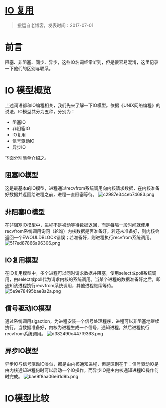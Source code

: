 # [IO 复用](https://github.com/zzy131250/gitblog/issues/16)

> 搬运自老博客，发表时间：2017-07-01

# 前言
阻塞、非阻塞、同步、异步，这些IO名词经常听到，但是很容易混淆，这里记录一下他们的区别与联系。

# IO 模型概览
上述词语都和IO编程相关，我们先来了解一下IO模型。依据《UNIX网络编程》的说法，IO模型共分为五种，分别为：
- 阻塞IO
- 非阻塞IO
- IO复用
- 信号驱动IO
- 异步IO

下面分别简单介绍之。

## 阻塞IO模型
这是最基本的IO模型，进程通过recvfrom系统调用向内核请求数据，在内核准备好数据并返回给进程之前，进程一直阻塞等待。
![c2987e344eb74683.png](https://github.com/zzy131250/gitblog/assets/7437470/de118e8a-7738-42e5-a471-4678b6ff5dea)

## 非阻塞IO模型
在非阻塞IO模型中，进程不是被动等待数据返回，而是每隔一段时间就使用recvfrom系统调用询问（轮询）内核数据是否准备好。若还未准备好，则内核会返回一个EWOULDBLOCK错误；若准备好，则进程执行recvfrom系统调用。
![517ed87866a96306.png](https://github.com/zzy131250/gitblog/assets/7437470/32b4601e-b2e5-4db7-9957-8e4d4f0dd0e2)

## IO复用模型
在IO复用模型中，多个进程可以同时请求数据并阻塞，使用select或poll系统调用，由select或poll代为请求内核的系统调用。当某个进程的数据准备好之后，即通知该进程执行recvfrom系统调用，其他进程继续等待。
![5e9e78495bae8a2a.png](https://github.com/zzy131250/gitblog/assets/7437470/dba75fdc-b7c4-48c9-89e6-8ff78be4d874)

## 信号驱动IO模型
通过系统调用sigaction，为进程安装一个信号处理程序，进程可以非阻塞地继续执行。当数据准备好，内核为进程生成一个信号，通知进程，然后进程执行recvfrom系统调用。
![d382490c447f9363.png](https://github.com/zzy131250/gitblog/assets/7437470/f6c7ccbb-b47f-4d5b-ad4d-9175d763dfff)

## 异步IO模型
异步IO与信号驱动IO类似，都是由内核通知进程，但是区别在于：信号驱动IO是由内核通知进程何时可以启动一个IO操作，而异步IO是由内核通知进程IO操作何时完成。
![bae9f8aa06e61d9b.png](https://github.com/zzy131250/gitblog/assets/7437470/5b7b3bd6-67f3-4199-9f0e-35ee3c04288a)

# IO模型比较